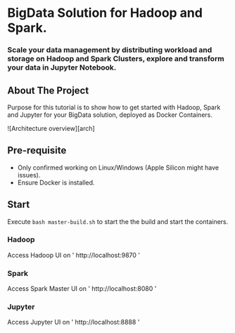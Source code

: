 # BigData Solution for Hadoop and Spark.
### Scale your data management by distributing workload and storage on Hadoop and Spark Clusters, explore and transform your data in Jupyter Notebook.

## About The Project

Purpose for this tutorial is to show how to get started with Hadoop, Spark and Jupyter for your BigData solution, deployed as Docker Containers.

![Architecture overview][arch]

## Pre-requisite
- Only confirmed working on Linux/Windows (Apple Silicon might have issues).
- Ensure Docker is installed.

## Start

Execute `bash master-build.sh` to start the the build and start the containers.

### Hadoop
Access Hadoop UI on ' http://localhost:9870 '

### Spark
Access Spark Master UI on ' http://localhost:8080 '

### Jupyter
Access Jupyter UI on ' http://localhost:8888 '

